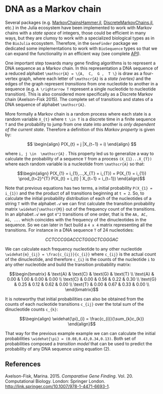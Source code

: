 # DNA as a Markov chain

Several packages (e.g. [MarkovChainsHammer.jl](https://github.com/sandreza/MarkovChainHammer.jl), [DiscreteMarkovChains.jl](https://github.com/Maelstrom6/DiscreteMarkovChains.jl), etc.) in the Julia ecosystem have been implemented to work with Markov chains with a *state space* of integers, those could be efficient in many ways, but they are clumsy to work with a specialized biological types as in the `BioJulia` ecosystem. Therefore, in the `GeneFinder` package we dedicated some implementations to work with `BioSequence` types so that we can expand the functionality in an efficient way (see complete [API](https://camilogarciabotero.github.io/GeneFinder.jl/dev/api/)).

One important step towards many gene finding algorithms is to represent a DNA sequence as a Markov chain. In this representation a DNA sequence of a reduced alphabet ``\mathscr{A} = \{A,  C,  G ,  T \}`` is draw as a four-vertex graph, where each letter of ``\mathscr{A}`` is a *state (vertex)* and the edges of the graph represent *transitions* from one nucleotide to another in a sequence (e.g. ``A \rightarrow T`` represent a single nucleotide to nucleotide transition). This is also considered more specifically as a Discrete Markov chain (Axelson-Fisk 2015). The complete set of transitions and states of a DNA sequence of alphabet ``\mathscr{A}``.

More formally a Markov chain is a random process where each state is a random variable ``X_{t}`` where ``t \in T`` is a discrete time in a finite sequence ``T`` and the probability to jump from one state into another is *only dependent of the current state*. Therefore a definition of this *Markov property* is given by:

$$
\begin{align}
P(X_{t} = j |X_{t−1} = i)
\end{align}
$$

where ``i, j \in  \mathscr{A}`` . This property led us to generalize a way to
calculate the probability of a sequence ``T`` from a process
``(X_{1}...X_{T})`` where each random variable is a nucleotide from ``\mathscr{A}`` so
that:

``` math
\begin{align}
P(X_{1} = i_{1},...,X_{T} = i_{T}) = P(X_{1} = i_{1}) \prod_{t=2}^{T} P(X_{t} = i_{t} | X_{t−1} = i_{t−1})
\end{align}
```

Note that previous equations has two terms, a initial probability
``P(X_{1} = i_{1})`` and the the product of all transitions beginning at
``t = 2``. So, to calculate the initial probability distribution of each of
the nucleotides of a string ``T`` with the alphabet 𝒜 we can first
calculate the transition probability matrix ``\widehat{\mathscr{M}}`` out of the frequency count of the transitions. In an alphabet 𝒜 we got ``4^2`` transitions of
one order, that is the ``AA, AC, AG, ...`` which coincides with
the frequency of the dinucleotides in the sequence. So we can later in
fact build a ``4 x 4`` matrix representing all the transitions. For instance
in a DNA sequence ``T`` of 24 nucleotides:  

``` math
CCTCCCGGACCCTGGGCTCGGGAC
```

We can calculate each frequency nucleotide to any other nucleotide
``\widehat{m}_{ij} = \frac{c_{ij}}{c_{i}}`` where ``c_{ij}``
is the actual count of the dinucleotide, and therefore ``c_{i}``
is the counts of the nucleotide ``i`` to any other nucleotide and build
the transition probability matrix:

``` math
\begin{bmatrix}
   & \text{A} & \text{C} & \text{G} & \text{T} \\
\text{A} & 0.00 & 1.00 & 0.00 & 0.00 \\
\text{C} & 0.00 & 0.56 & 0.22 & 0.30 \\
\text{G} & 0.25 & 0.12 & 0.62 & 0.00 \\
\text{T} & 0.00 & 0.67 & 0.33 & 0.00 \\
\end{bmatrix}
```

It is noteworthy that initial probabilities can also be obtained from
the counts of each nucleotide transitions ``c_{ij}`` over the
total sum of the dinucleotide counts ``c_{k}``:

``` math
\begin{align}
\widehat{\pi}_{i} = \frac{c_{i}}{\sum_{k}c_{k}}
\end{align}
```

That way for the previous example example we can can calculate the
initial probabilities ``\widehat{\pi} = (0.08,0.43,0.34,0.13)``. Both set of
probabilities composed a *transition model* that can be used to predict
the probability of any DNA sequence using equation (2).

## References

Axelson-Fisk, Marina. 2015. *Comparative Gene Finding*. Vol. 20.
Computational Biology. London: Springer London.
<http://link.springer.com/10.1007/978-1-4471-6693-1>.